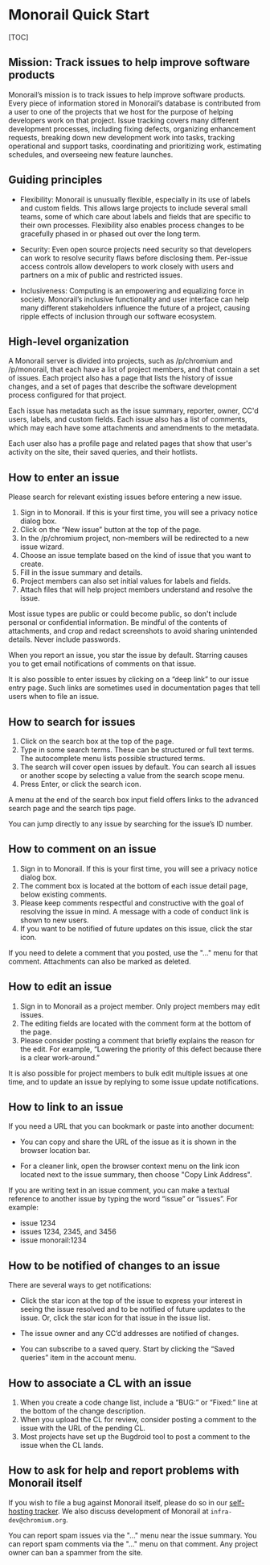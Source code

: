 # Monorail Quick Start

[TOC]

## Mission: Track issues to help improve software products

Monorail’s mission is to track issues to help improve software
products.  Every piece of information stored in Monorail’s database is
contributed from a user to one of the projects that we host for the
purpose of helping developers work on that project.  Issue tracking
covers many different development processes, including fixing defects,
organizing enhancement requests, breaking down new development work
into tasks, tracking operational and support tasks, coordinating and
prioritizing work, estimating schedules, and overseeing new feature
launches.


## Guiding principles

* Flexibility: Monorail is unusually flexible, especially in its use
  of labels and custom fields.  This allows large projects to include
  several small teams, some of which care about labels and fields that
  are specific to their own processes.  Flexibility also enables
  process changes to be gracefully phased in or phased out over the
  long term.

* Security: Even open source projects need security so that developers
  can work to resolve security flaws before disclosing them.
  Per-issue access controls allow developers to work closely with
  users and partners on a mix of public and restricted issues.

* Inclusiveness: Computing is an empowering and equalizing force in
  society.  Monorail’s inclusive functionality and user interface can
  help many different stakeholders influence the future of a project,
  causing ripple effects of inclusion through our software ecosystem.


## High-level organization

A Monorail server is divided into projects, such as /p/chromium and
/p/monorail, that each have a list of project members, and that
contain a set of issues.  Each project also has a page that lists the
history of issue changes, and a set of pages that describe the software
development process configured for that project.

Each issue has metadata such as the issue summary, reporter, owner,
CC'd users, labels, and custom fields.  Each issue also has a list of
comments, which may each have some attachments and amendments to the
metadata.

Each user also has a profile page and related pages that show that user's
activity on the site, their saved queries, and their hotlists.


## How to enter an issue

Please search for relevant existing issues before entering a new issue.

1. Sign in to Monorail.  If this is your first time, you will see a
   privacy notice dialog box.
1. Click on the “New issue” button at the top of the page.
1. In the /p/chromium project, non-members will be redirected to a
   new issue wizard.
1. Choose an issue template based on the kind of issue that you want
   to create.
1. Fill in the issue summary and details.
1. Project members can also set initial values for labels and fields.
1. Attach files that will help project members understand and
   resolve the issue.

Most issue types are public or could become public, so don't include
personal or confidential information.  Be mindful of the contents of
attachments, and crop and redact screenshots to avoid sharing
unintended details.  Never include passwords.

When you report an issue, you star the issue by default.  Starring
causes you to get email notifications of comments on that issue.

It is also possible to enter issues by clicking on a “deep link” to
our issue entry page.  Such links are sometimes used in documentation
pages that tell users when to file an issue.


## How to search for issues

1. Click on the search box at the top of the page.
1. Type in some search terms.  These can be structured or full text terms.
   The autocomplete menu lists possible structured terms.
1. The search will cover open issues by default.  You can search all
   issues or another scope by selecting a value from the search scope
   menu.
1. Press Enter, or click the search icon.

A menu at the end of the search box input field offers links to the
advanced search page and the search tips page.

You can jump directly to any issue by searching for the issue’s ID
number.


## How to comment on an issue

1. Sign in to Monorail.  If this is your first time, you will see a
   privacy notice dialog box.
1. The comment box is located at the bottom of each issue detail page,
   below existing comments.
1. Please keep comments respectful and constructive with the goal of
   resolving the issue in mind.  A message with a code of conduct link
   is shown to new users.
1. If you want to be notified of future updates on this issue, click
   the star icon.

If you need to delete a comment that you posted, use the "..." menu
for that comment.  Attachments can also be marked as deleted.


## How to edit an issue

1. Sign in to Monorail as a project member.  Only project members may
   edit issues.
1. The editing fields are located with the comment form at the bottom
   of the page.
1. Please consider posting a comment that briefly explains the reason
   for the edit.  For example, “Lowering the priority of this defect
   because there is a clear work-around.”

It is also possible for project members to bulk edit multiple issues
at one time, and to update an issue by replying to some issue update
notifications.


## How to link to an issue

If you need a URL that you can bookmark or paste into another document:

* You can copy and share the URL of the issue as it is shown in the
  browser location bar.

* For a cleaner link, open the browser context menu on the link icon
  located next to the issue summary, then choose "Copy Link Address".

If you are writing text in an issue comment, you can make a textual
reference to another issue by typing the word “issue” or “issues”.  For
example:

* issue 1234
* issues 1234, 2345, and 3456
* issue monorail:1234


## How to be notified of changes to an issue

There are several ways to get notifications:

* Click the star icon at the top of the issue to express your interest
  in seeing the issue resolved and to be notified of future updates to
  the issue.  Or, click the star icon for that issue in the issue list.

* The issue owner and any CC’d addresses are notified of changes.

* You can subscribe to a saved query.  Start by clicking the “Saved
  queries” item in the account menu.


## How to associate a CL with an issue

1. When you create a code change list, include a “BUG:” or “Fixed:”
   line at the bottom of the change description.
1. When you upload the CL for review, consider posting a comment to
   the issue with the URL of the pending CL.
1. Most projects have set up the Bugdroid tool to post a comment to
   the issue when the CL lands.


## How to ask for help and report problems with Monorail itself

<!-- This is purposely written in a couple different places to make it
     easier for users to find. -->

If you wish to file a bug against Monorail itself, please do so in our
[self-hosting tracker](https://bugs.chromium.org/p/monorail/issues/entry).
We also discuss development of Monorail at `infra-dev@chromium.org`.

You can report spam issues via the "..." menu near the issue summary.
You can report spam comments via the "..." menu on that comment.  Any
project owner can ban a spammer from the site.
